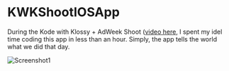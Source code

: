 # KWKShootIOSApp

During the Kode with Klossy + AdWeek Shoot ([video here](https://youtu.be/WE1r0vY95fUl), I spent my idel time coding this app in less than an hour. Simply, the app tells the world what we did that day. 

![Screenshot1](https://github.com/VPhung24/KWKShootIOSApp/tree/master/AppPhotos/Photo1.png)
